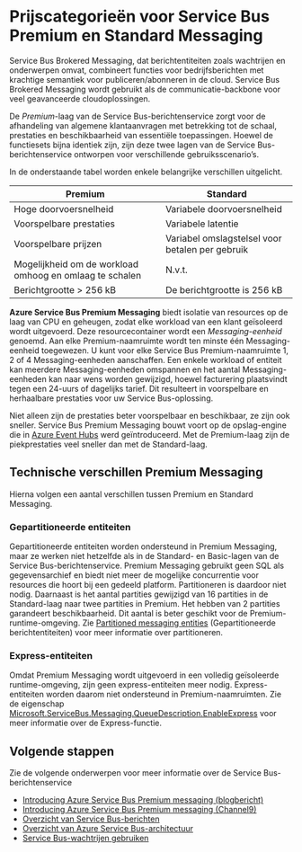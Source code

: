 <properties
    pageTitle="Overzicht van prijscategorieën voor Service Bus Premium en Standard Messaging | Microsoft Azure"
    description="Service Bus Premium en Standard Messaging"
    services="service-bus"
    documentationCenter=".net"
    authors="djrosanova"
    manager="timlt"
    editor=""/>

<tags
    ms.service="service-bus"
    ms.workload="na"
    ms.tgt_pltfrm="na"
    ms.devlang="na"
    ms.topic="get-started-article"
    ms.date="03/16/2016"
    ms.author="darosa;sethm"/>

# Prijscategorieën voor Service Bus Premium en Standard Messaging 

Service Bus Brokered Messaging, dat berichtentiteiten zoals wachtrijen en onderwerpen omvat, combineert functies voor bedrijfsberichten met krachtige semantiek voor publiceren/abonneren in de cloud. Service Bus Brokered Messaging wordt gebruikt als de communicatie-backbone voor veel geavanceerde cloudoplossingen.

De *Premium*-laag van de Service Bus-berichtenservice zorgt voor de afhandeling van algemene klantaanvragen met betrekking tot de schaal, prestaties en beschikbaarheid van essentiële toepassingen. Hoewel de functiesets bijna identiek zijn, zijn deze twee lagen van de Service Bus-berichtenservice ontworpen voor verschillende gebruiksscenario’s.

In de onderstaande tabel worden enkele belangrijke verschillen uitgelicht.

| Premium                               | Standard                       |
|---------------------------------------|--------------------------------|
| Hoge doorvoersnelheid                       | Variabele doorvoersnelheid            |
| Voorspelbare prestaties               | Variabele latentie               |
| Voorspelbare prijzen                   | Variabel omslagstelsel voor betalen per gebruik |
| Mogelijkheid om de workload omhoog en omlaag te schalen | N.v.t.                            |
| Berichtgrootte > 256 kB                  | De berichtgrootte is 256 kB          |

**Azure Service Bus Premium Messaging** biedt isolatie van resources op de laag van CPU en geheugen, zodat elke workload van een klant geïsoleerd wordt uitgevoerd. Deze resourcecontainer wordt een *Messaging-eenheid* genoemd. Aan elke Premium-naamruimte wordt ten minste één Messaging-eenheid toegewezen. U kunt voor elke Service Bus Premium-naamruimte 1, 2 of 4 Messaging-eenheden aanschaffen. Een enkele workload of entiteit kan meerdere Messaging-eenheden omspannen en het aantal Messaging-eenheden kan naar wens worden gewijzigd, hoewel facturering plaatsvindt tegen een 24-uurs of dagelijks tarief. Dit resulteert in voorspelbare en herhaalbare prestaties voor uw Service Bus-oplossing.

Niet alleen zijn de prestaties beter voorspelbaar en beschikbaar, ze zijn ook sneller.  Service Bus Premium Messaging bouwt voort op de opslag-engine die in [Azure Event Hubs](https://azure.microsoft.com/services/event-hubs/) werd geïntroduceerd. Met de Premium-laag zijn de piekprestaties veel sneller dan met de Standard-laag.

## Technische verschillen Premium Messaging

Hierna volgen een aantal verschillen tussen Premium en Standard Messaging.

### Gepartitioneerde entiteiten

Gepartitioneerde entiteiten worden ondersteund in Premium Messaging, maar ze werken niet hetzelfde als in de Standard- en Basic-lagen van de Service Bus-berichtenservice. Premium Messaging gebruikt geen SQL als gegevensarchief en biedt niet meer de mogelijke concurrentie voor resources die hoort bij een gedeeld platform. Partitioneren is daardoor niet nodig. Daarnaast is het aantal partities gewijzigd van 16 partities in de Standard-laag naar twee partities in Premium. Het hebben van 2 partities garandeert beschikbaarheid. Dit aantal is beter geschikt voor de Premium-runtime-omgeving. Zie [Partitioned messaging entities](service-bus-partitioning.md) (Gepartitioneerde berichtentiteiten) voor meer informatie over partitioneren.

### Express-entiteiten

Omdat Premium Messaging wordt uitgevoerd in een volledig geïsoleerde runtime-omgeving, zijn geen express-entiteiten meer nodig. Express-entiteiten worden daarom niet ondersteund in Premium-naamruimten. Zie de eigenschap [Microsoft.ServiceBus.Messaging.QueueDescription.EnableExpress](https://msdn.microsoft.com/library/azure/microsoft.servicebus.messaging.queuedescription.enableexpress.aspx) voor meer informatie over de Express-functie.

## Volgende stappen

Zie de volgende onderwerpen voor meer informatie over de Service Bus-berichtenservice

- [Introducing Azure Service Bus Premium messaging (blogbericht)](http://azure.microsoft.com/blog/introducing-azure-service-bus-premium-messaging/)
- [Introducing Azure Service Bus Premium messaging (Channel9)](https://channel9.msdn.com/Blogs/Subscribe/Introducing-Azure-Service-Bus-Premium-Messaging)
- [Overzicht van Service Bus-berichten](service-bus-messaging-overview.md)
- [Overzicht van Azure Service Bus-architectuur](service-bus-fundamentals-hybrid-solutions.md)
- [Service Bus-wachtrijen gebruiken](service-bus-dotnet-how-to-use-queues.md)



<!--HONumber=Jun16_HO2-->


